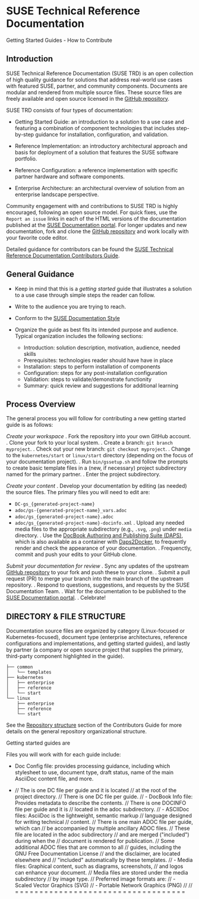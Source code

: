 # SUSE Technical Reference Documentation
Getting Started Guides - How to Contribute


## Introduction

SUSE Technical Reference Documentation (SUSE TRD) is an open collection of high quality guidance for solutions that address real-world use cases with featured SUSE, partner, and community components.
Documents are modular and rendered from multiple source files.
These source files are freely available and open source licensed in the [GitHub repository](https://github.com/SUSE/technical-reference-documentation).


SUSE TRD consists of four types of documentation:

- Getting Started Guide: an introduction to a solution to a use case and featuring a combination of component technologies that includes step-by-step guidance for installation, configuration, and validation.

- Reference Implementation: an introductory architectural approach and basis for deployment of a solution that features the SUSE software portfolio.

- Reference Configuration: a reference implementation with specific partner hardware and software components.

- Enterprise Architecture: an architectural overview of solution from an enterprise landscape perspective.

Community engagement with and contributions to SUSE TRD is highly encouraged, following an open source model.
For quick fixes, use the `Report an issue` links in each of the HTML versions of the documentation published at the [SUSE Documentation portal](https://documentation.suse.com/trd-supported.html).
For longer updates and new documentation, fork and clone the [GitHub repository](https://github.com/SUSE/technical-reference-documentation) and work locally with your favorite code editor.


Detailed guidance for contributors can be found the [SUSE Technical Reference Documentation Contributors Guide](https://documentation.suse.com/trd/contributors/single-html/suse-trd_contrib-guide/).



## General Guidance

- Keep in mind that this is a *getting started* guide that illustrates a solution to a use case through simple steps the reader can follow.

- Write to the audience you are trying to reach.

- Conform to the [SUSE Documentation Style](https://documentation.suse.com/style/current/single-html/docu_styleguide/index.html)

- Organize the guide as best fits its intended purpose and audience.
  Typical organization includes the following sections:
  - Introduction: solution description, motivation, audience, needed skills
  - Prerequisites: technologies reader should have have in place
  - Installation: steps to perform installation of components
  - Configuration: steps for any post-installation configuration
  - Validation: steps to validate/demonstrate functionity
  - Summary: quick review and suggestions for additional learning


## Process Overview

The general process you will follow for contributing a new getting started guide is as follows:

*Create your workspace*
. Fork the repository into your own GitHub account.
. Clone your fork to your local system.
. Create a branch: `git branch myproject`.
. Check out your new branch: `git checkout myproject`.
. Change to the `kubernetes/start` or `linux/start` directory (depending on the focus of your documentation project).
. Run `bin/gssetup.sh` and follow the prompts to create basic template files in a (new, if necessary) project subdirectory named for the primary partner.
. Enter the project subdirectory.

*Create your content*
. Develop your documentation by editing (as needed) the source files.
  The primary files you will need to edit are:
  - `DC-gs_{generated-project-name}`
  - `adoc/gs-{generated-project-name}_vars.adoc`
  - `adoc/gs_{generated-project-name}.adoc`
  - `adoc/gs_{generated-project-name}-docinfo.xml`
. Upload any needed media files to the appropriate subdirectory (e.g., `.svg`, `.png`) under `media` directory.
. Use the [DocBook Authoring and Publishing Suite (DAPS)](https://opensuse.github.io/daps/), which is also available as a container with [Daps2Docker](https://github.com/openSUSE/daps2docker), to frequently render and check the appearance of your documentation.
. Frequenctly, commit and push your edits to your GitHub clone.

*Submit your documentation for review*
. Sync any updates of the upstream [GitHub repository](https://github.com/SUSE/technical-reference-documentation) to your fork and push these to your clone.
. Submit a pull request (PR) to merge your branch into the main branch of the upstream repository.
. Respond to questions, suggestions, and requests by the SUSE Documentation Team.
. Wait for the documentation to be published to the [SUSE Documentation portal](https://documentation.suse.com/trd-supported.html).
. Celebrate!


## DIRECTORY & FILE STRUCTURE

Documentation source files are organized by category (Linux-focused or Kubernetes-focused), document type (enterprise architectures, reference configurations and implementations, and getting started guides), and lastly by partner (a company or open source project that supplies the primary, third-party component highlighted in the guide).

```
├── common
│   └── templates
├── kubernetes
│   ├── enterprise
│   ├── reference
│   └── start
└── linux
    ├── enterprise
    ├── reference
    └── start
```

See the [Repository structure](https://github.com/SUSE/technical-reference-documentation) section of the Contributors Guide for more details on the general repository organizational structure.

Getting started guides are


Files you will work with for each guide include:
- Doc Config file: provides processing guidance, including which stylesheet to use, document type, draft status, name of the main AsciiDoc content file, and more.

- //                      The is one DC file per guide and it is located
//                      at the root of the project directory.
//                      There is one DC file per guide.
// - DocBook Info file: Provides metadata to describe the contents.
//                      There is one DOCINFO file per guide and it is
//                      located in the adoc subdirectory.
// - ASCIIDoc files:    AsciiDoc is the lightweight, semantic markup
//                      language designed for writing technical
//                      content.
//                      There is one main ADOC file per guide, which can
//                      be accompanied by multiple ancillary ADOC files.
//                      These file are located in the adoc subdirectory
//                      and are merged ("included") during when the
//                      document is rendered for publication.
//                      Some additional ADOC files that are common to all
//                      guides, including the GNU Free Documentation License
//                      and the disclaimer, are located elsewhere and
//                      "included" automatically by these templates.
// - Media files:       Graphical content, such as diagrams, screenshots,
//                      and logos can enhance your document.
//                      Media files are stored under the media subdirectory
//                      by image type.
//                      Preferred image formats are:
//                      - Scaled Vector Graphics (SVG)
//                      - Portable Network Graphics (PNG)
//
// = = = = = = = = = = = = = = = = = = = = = = = = = = = = = = = = = = =
